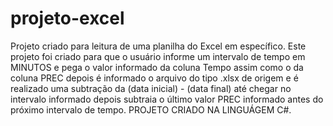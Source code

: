 # projeto-excel
Projeto criado para leitura de uma planilha do Excel em específico.
Este projeto foi criado para que o usuário informe um intervalo de tempo em MINUTOS e pega o valor informado da coluna Tempo assim como o da coluna PREC depois é informado o arquivo do tipo .xlsx de origem e é realizado uma subtração da (data inicial) - (data final) até chegar no intervalo informado depois subtraia o último valor PREC informado antes do próximo intervalo de tempo.
PROJETO CRIADO NA LINGUÁGEM C#.
